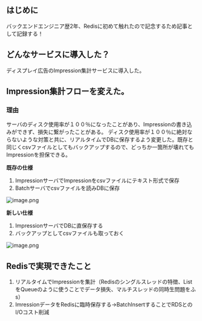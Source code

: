 ## はじめに

バックエンドエンジニア歴2年、Redisに初めて触れたので記念するため記事として記録する！

## どんなサービスに導入した？

ディスプレイ広告のImpression集計サービスに導入した。

## Impression集計フローを変えた。
### 理由
サーバのディスク使用率が１００％になったことがあり、Impressionの書き込みができず、損失に繋がったことがある。
ディスク使用率が１００％に絶対ならないような対策と共に、リアルタイムでDBに保存するよう変更した。既存と同じくcsvファイルとしてもバックアップするので、どっちか一箇所が壊れてもImpressionを担保できる。

**既存の仕様**
1. ImpressionサーバでImpressionをcsvファイルにテキスト形式で保存
2. Batchサーバでcsvファイルを読みDBに保存

![image.png](https://qiita-image-store.s3.ap-northeast-1.amazonaws.com/0/3256444/43ae65f4-b633-434f-8dae-519b7a91d5e5.png)


**新しい仕様**
1. ImpressionサーバでDBに直保存する
2. バックアップとしてcsvファイルも取っておく

![image.png](https://qiita-image-store.s3.ap-northeast-1.amazonaws.com/0/3256444/f577b706-3a61-4aa4-9a3e-7ead868705a4.png)

## Redisで実現できたこと

1. リアルタイムでImpressionを集計（Redisのシングルスレッドの特徴、ListをQueueのように使うことでデータ損失、マルチスレッドの同時生問題をふs）
2. ImressionデータをRedisに臨時保存する→BatchInsertすることでRDSとのI/Oコスト削減
